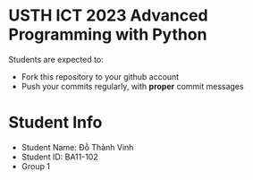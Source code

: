 USTH ICT 2023 Advanced Programming with Python
=====================================================

Students are expected to:
* Fork this repository to your github account
* Push your commits regularly, with **proper** commit messages


Student Info
=========================

* Student Name:  Đỗ Thành Vinh
* Student ID: BA11-102
* Group 1


